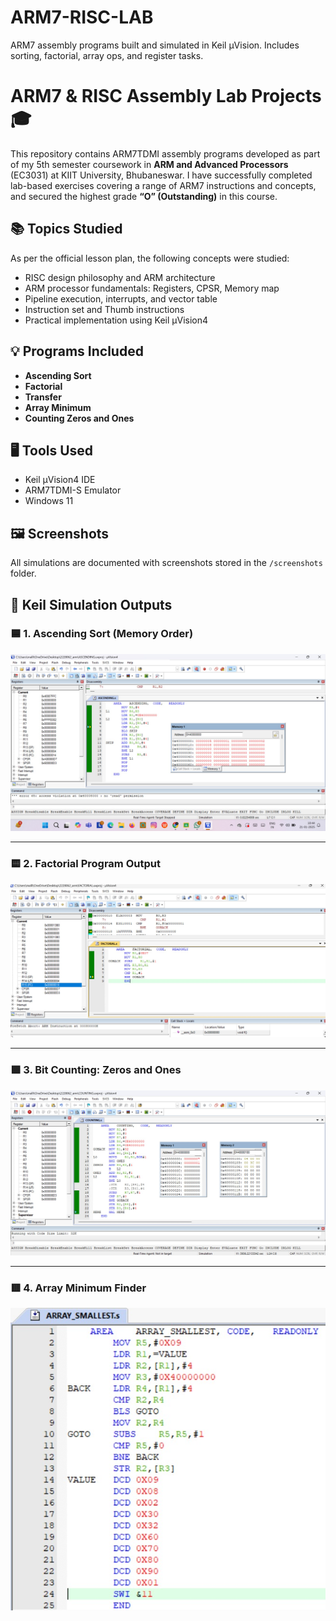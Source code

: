 # ARM7-RISC-LAB
ARM7 assembly programs built and simulated in Keil μVision. Includes sorting, factorial, array ops, and register tasks.
# ARM7 & RISC Assembly Lab Projects 🎓

This repository contains ARM7TDMI assembly programs developed as part of my 5th semester coursework in **ARM and Advanced Processors** (EC3031) at KIIT University, Bhubaneswar. I have successfully completed lab-based exercises covering a range of ARM7 instructions and concepts, and secured the highest grade **“O” (Outstanding)** in this course.

## 📚 Topics Studied

As per the official lesson plan, the following concepts were studied:

- RISC design philosophy and ARM architecture
- ARM processor fundamentals: Registers, CPSR, Memory map
- Pipeline execution, interrupts, and vector table
- Instruction set and Thumb instructions
- Practical implementation using Keil μVision4

## 💡 Programs Included

- **Ascending Sort**
- **Factorial**
- **Transfer**
- **Array Minimum**
- **Counting Zeros and Ones**

## 🖥️ Tools Used

- Keil μVision4 IDE  
- ARM7TDMI-S Emulator  
- Windows 11

## 🖼️ Screenshots

All simulations are documented with screenshots stored in the `/screenshots` folder.


## 📸 Keil Simulation Outputs

### 🟦 1. Ascending Sort (Memory Order)
![Ascending Sort](screenshots/ascending_sort.jpg)

---

### 🟨 2. Factorial Program Output
![Factorial Output](screenshots/factorial_output.jpg)

---

### 🟩 3. Bit Counting: Zeros and Ones
![Bit Count Output](screenshots/bitcount_output.jpg)

---

### 🟥 4. Array Minimum Finder
![Array Minimum](screenshots/array_minimum.jpg)
